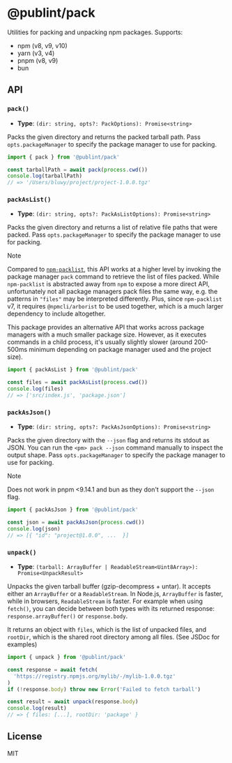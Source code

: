 # @publint/pack

Utilities for packing and unpacking npm packages. Supports:

- npm (v8, v9, v10)
- yarn (v3, v4)
- pnpm (v8, v9)
- bun

## API

### `pack()`

- **Type**: `(dir: string, opts?: PackOptions): Promise<string>`

Packs the given directory and returns the packed tarball path. Pass `opts.packageManager` to specify the package manager to use for packing.

```js
import { pack } from '@publint/pack'

const tarballPath = await pack(process.cwd())
console.log(tarballPath)
// => '/Users/bluwy/project/project-1.0.0.tgz'
```

### `packAsList()`

- **Type**: `(dir: string, opts?: PackAsListOptions): Promise<string>`

Packs the given directory and returns a list of relative file paths that were packed. Pass `opts.packageManager` to specify the package manager to use for packing.

> [!NOTE]
> Compared to [`npm-packlist`](https://github.com/npm/npm-packlist), this API works at a higher level by invoking the package manager `pack` command to retrieve the list of files packed. While `npm-packlist` is abstracted away from `npm` to expose a more direct API, unfortunately not all package managers pack files the same way, e.g. the patterns in `"files"` may be interpreted differently. Plus, since `npm-packlist` v7, it requires `@npmcli/arborist` to be used together, which is a much larger dependency to include altogether.
>
> This package provides an alternative API that works across package managers with a much smaller package size. However, as it executes commands in a child process, it's usually slightly slower (around 200-500ms minimum depending on package manager used and the project size).

```js
import { packAsList } from '@publint/pack'

const files = await packAsList(process.cwd())
console.log(files)
// => ['src/index.js', 'package.json']
```

### `packAsJson()`

- **Type**: `(dir: string, opts?: PackAsJsonOptions): Promise<string>`

Packs the given directory with the `--json` flag and returns its stdout as JSON. You can run the `<pm> pack --json` command manually to inspect the output shape. Pass `opts.packageManager` to specify the package manager to use for packing.

> [!NOTE]
> Does not work in pnpm <9.14.1 and bun as they don't support the `--json` flag.

```js
import { packAsJson } from '@publint/pack'

const json = await packAsJson(process.cwd())
console.log(json)
// => [{ "id": "project@1.0.0", ...  }]
```

### `unpack()`

- **Type**: `(tarball: ArrayBuffer | ReadableStream<Uint8Array>): Promise<UnpackResult>`

Unpacks the given tarball buffer (gzip-decompress + untar). It accepts either an `ArrayBuffer` or a `ReadableStream`. In Node.js, `ArrayBuffer` is faster, while in browsers, `ReadableStream` is faster. For example when using `fetch()`, you can decide between both types with its returned response: `response.arrayBuffer()` or `response.body`.

It returns an object with `files`, which is the list of unpacked files, and `rootDir`, which is the shared root directory among all files. (See JSDoc for examples)

```js
import { unpack } from '@publint/pack'

const response = await fetch(
  'https://registry.npmjs.org/mylib/-/mylib-1.0.0.tgz'
)
if (!response.body) throw new Error('Failed to fetch tarball')

const result = await unpack(response.body)
console.log(result)
// => { files: [...], rootDir: 'package' }
```

## License

MIT
